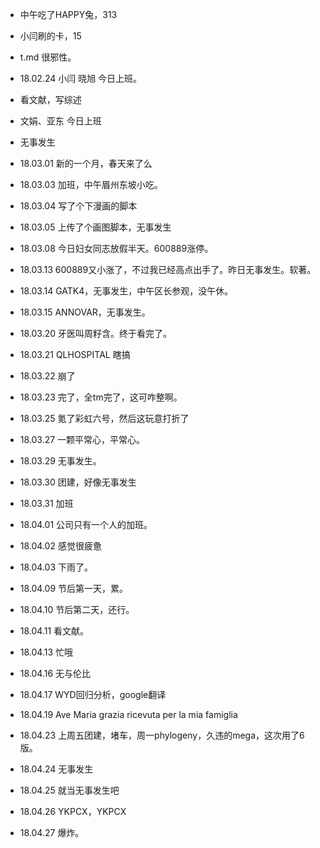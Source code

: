 * 中午吃了HAPPY兔，313

* 小闫刷的卡，15

* t.md 很邪性。

* 18.02.24 小闫 晓旭 今日上班。

* 看文献，写综述

* 文娟、亚东 今日上班

* 无事发生

* 18.03.01 新的一个月，春天来了么

* 18.03.03 加班，中午眉州东坡小吃。

* 18.03.04 写了个下漫画的脚本

* 18.03.05 上传了个画图脚本，无事发生

* 18.03.08 今日妇女同志放假半天。600889涨停。

* 18.03.13 600889又小涨了，不过我已经高点出手了。昨日无事发生。软著。

* 18.03.14 GATK4，无事发生，中午区长参观，没午休。

* 18.03.15 ANNOVAR，无事发生。

* 18.03.20 牙医叫周籽含。终于看完了。

* 18.03.21 QLHOSPITAL 瞎搞

* 18.03.22 崩了

* 18.03.23 完了，全tm完了，这可咋整啊。

* 18.03.25 氪了彩虹六号，然后这玩意打折了

* 18.03.27 一颗平常心，平常心。

* 18.03.29 无事发生。

* 18.03.30 团建，好像无事发生

* 18.03.31 加班

* 18.04.01 公司只有一个人的加班。

* 18.04.02 感觉很疲惫

* 18.04.03 下雨了。

* 18.04.09 节后第一天，累。

* 18.04.10 节后第二天，还行。

* 18.04.11 看文献。

* 18.04.13 忙哦

* 18.04.16 无与伦比

* 18.04.17 WYD回归分析，google翻译

* 18.04.19 Ave Maria grazia ricevuta per la mia famiglia 

* 18.04.23 上周五团建，堵车，周一phylogeny，久违的mega，这次用了6版。

* 18.04.24 无事发生

* 18.04.25 就当无事发生吧

* 18.04.26 YKPCX，YKPCX

* 18.04.27 爆炸。